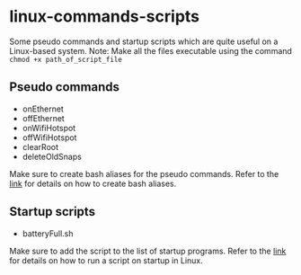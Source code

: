 # linux-commands-scripts
Some pseudo commands and startup scripts which are quite useful on a Linux-based system.
Note: Make all the files executable using the command
`chmod +x path_of_script_file`

## Pseudo commands
* onEthernet
* offEthernet
* onWifiHotspot
* offWifiHotspot
* clearRoot
* deleteOldSnaps

Make sure to create bash aliases for the pseudo commands. Refer to the [link](https://linuxize.com/post/how-to-create-bash-aliases/) for details on how to create bash aliases.

## Startup scripts
* batteryFull.sh

Make sure to add the script to the list of startup programs. Refer to the [link](https://www.baeldung.com/linux/run-script-on-startup) for details on how to run a script on startup in Linux.
